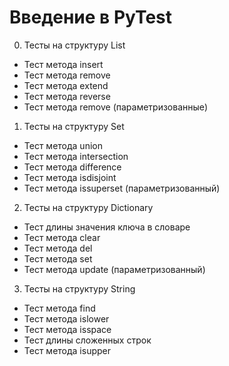 # Введение в PyTest

0. Тесты на структуру List
 - Тест метода insert
 - Тест метода remove
 - Тест метода extend
 - Тест метода reverse
 - Тест метода remove (параметризованные)
1. Тесты на структуру Set
 - Тест метода union
 - Тест метода intersection
 - Тест метода difference
 - Тест метода isdisjoint
 - Тест метода issuperset (параметризованный)
2. Тесты на структуру Dictionary
 - Тест длины значения ключа в словаре
 - Тест метода clear
 - Тест метода del
 - Тест метода set
 - Тест метода update (параметризованный)
3. Тесты на структуру String
 - Тест метода find
 - Тест метода islower
 - Тест метода isspace
 - Тест длины сложенных строк
 - Тест метода isupper